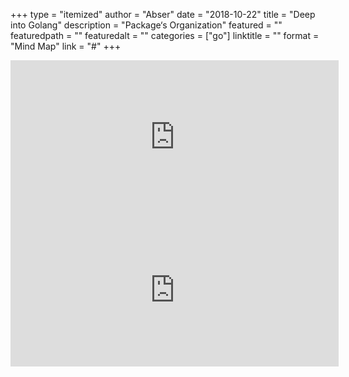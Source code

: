 +++
type = "itemized"
author = "Abser"
date = "2018-10-22"
title = "Deep into Golang"
description = "Package‘s Organization"
featured = ""
featuredpath = ""
featuredalt = ""
categories = ["go"]
linktitle = ""
format = "Mind Map"
link = "#"
+++


<iframe id="embed_dom" name="embed_dom" frameborder="0" style="display:block;width:525px; height:245px;" src="https://www.processon.com/embed/mind/5c2adc04e4b0beb2486383db"></iframe>

<iframe id="embed_dom" name="embed_dom" frameborder="0" style="display:block;width:525px; height:245px;" src="https://www.processon.com/embed/mind/5b8df2afe4b08faf8c42a0c4"></iframe>